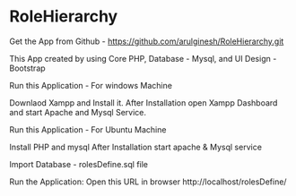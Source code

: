 # RoleHierarchy
Get the App from Github - https://github.com/arulginesh/RoleHierarchy.git

This App created by using Core PHP, Database -  Mysql, and UI Design - Bootstrap

Run this Application - For windows Machine

Downlaod Xampp and Install it.
After Installation open Xampp Dashboard and start Apache and Mysql Service.

Run this Application - For Ubuntu Machine

Install PHP and mysql
After Installation start apache & Mysql service

Import Database - rolesDefine.sql file

Run the Application:
Open this URL in browser http://localhost/rolesDefine/


